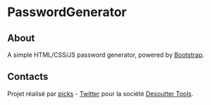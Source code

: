 PasswordGenerator
=================

About
-------------------------

A simple HTML/CSS/JS password generator, powered by [Bootstrap](http://getbootstrap.com/).


Contacts
-------------------------

Projet réalisé par [picks](https://github.com/picks44) - [Twitter](https://twitter.com/VinzGhislain) pour la société [Desoutter Tools](http://www.desouttertools.com).
